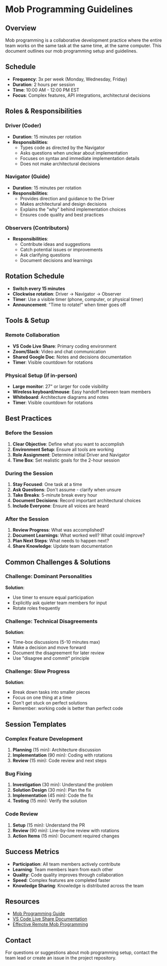 # Mob Programming Guidelines

## Overview
Mob programming is a collaborative development practice where the entire team works on the same task at the same time, at the same computer. This document outlines our mob programming setup and guidelines.

## Schedule
- **Frequency**: 3x per week (Monday, Wednesday, Friday)
- **Duration**: 2 hours per session
- **Time**: 10:00 AM - 12:00 PM EST
- **Focus**: Complex features, API integrations, architectural decisions

## Roles & Responsibilities

### Driver (Coder)
- **Duration**: 15 minutes per rotation
- **Responsibilities**:
  - Types code as directed by the Navigator
  - Asks questions when unclear about implementation
  - Focuses on syntax and immediate implementation details
  - Does not make architectural decisions

### Navigator (Guide)
- **Duration**: 15 minutes per rotation
- **Responsibilities**:
  - Provides direction and guidance to the Driver
  - Makes architectural and design decisions
  - Explains the "why" behind implementation choices
  - Ensures code quality and best practices

### Observers (Contributors)
- **Responsibilities**:
  - Contribute ideas and suggestions
  - Catch potential issues or improvements
  - Ask clarifying questions
  - Document decisions and learnings

## Rotation Schedule
- **Switch every 15 minutes**
- **Clockwise rotation**: Driver → Navigator → Observer
- **Timer**: Use a visible timer (phone, computer, or physical timer)
- **Announcement**: "Time to rotate!" when timer goes off

## Tools & Setup

### Remote Collaboration
- **VS Code Live Share**: Primary coding environment
- **Zoom/Slack**: Video and chat communication
- **Shared Google Doc**: Notes and decisions documentation
- **Timer**: Visible countdown for rotations

### Physical Setup (if in-person)
- **Large monitor**: 27" or larger for code visibility
- **Wireless keyboard/mouse**: Easy handoff between team members
- **Whiteboard**: Architecture diagrams and notes
- **Timer**: Visible countdown for rotations

## Best Practices

### Before the Session
1. **Clear Objective**: Define what you want to accomplish
2. **Environment Setup**: Ensure all tools are working
3. **Role Assignment**: Determine initial Driver and Navigator
4. **Time Box**: Set realistic goals for the 2-hour session

### During the Session
1. **Stay Focused**: One task at a time
2. **Ask Questions**: Don't assume - clarify when unsure
3. **Take Breaks**: 5-minute break every hour
4. **Document Decisions**: Record important architectural choices
5. **Include Everyone**: Ensure all voices are heard

### After the Session
1. **Review Progress**: What was accomplished?
2. **Document Learnings**: What worked well? What could improve?
3. **Plan Next Steps**: What needs to happen next?
4. **Share Knowledge**: Update team documentation

## Common Challenges & Solutions

### Challenge: Dominant Personalities
**Solution**: 
- Use timer to ensure equal participation
- Explicitly ask quieter team members for input
- Rotate roles frequently

### Challenge: Technical Disagreements
**Solution**:
- Time-box discussions (5-10 minutes max)
- Make a decision and move forward
- Document the disagreement for later review
- Use "disagree and commit" principle

### Challenge: Slow Progress
**Solution**:
- Break down tasks into smaller pieces
- Focus on one thing at a time
- Don't get stuck on perfect solutions
- Remember: working code is better than perfect code

## Session Templates

### Complex Feature Development
1. **Planning** (15 min): Architecture discussion
2. **Implementation** (90 min): Coding with rotations
3. **Review** (15 min): Code review and next steps

### Bug Fixing
1. **Investigation** (30 min): Understand the problem
2. **Solution Design** (30 min): Plan the fix
3. **Implementation** (45 min): Code the fix
4. **Testing** (15 min): Verify the solution

### Code Review
1. **Setup** (15 min): Understand the PR
2. **Review** (90 min): Line-by-line review with rotations
3. **Action Items** (15 min): Document required changes

## Success Metrics
- **Participation**: All team members actively contribute
- **Learning**: Team members learn from each other
- **Quality**: Code quality improves through collaboration
- **Speed**: Complex features are completed faster
- **Knowledge Sharing**: Knowledge is distributed across the team

## Resources
- [Mob Programming Guide](https://mobprogramming.org/)
- [VS Code Live Share Documentation](https://docs.microsoft.com/en-us/visualstudio/liveshare/)
- [Effective Remote Mob Programming](https://www.remotemobprogramming.org/)

## Contact
For questions or suggestions about mob programming setup, contact the team lead or create an issue in the project repository. 